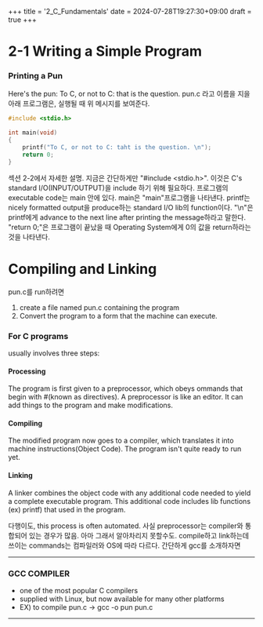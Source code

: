 +++
title = '2_C_Fundamentals'
date = 2024-07-28T19:27:30+09:00
draft = true
+++
# 2-1 Writing a Simple Program
### Printing a Pun
Here's the pun: To C, or not to C: that is the question.
pun.c 라고 이름을 지을 아래 프로그램은, 실행될 때 위 메시지를 보여준다.
```C
#include <stdio.h>

int main(void)
{
	printf("To C, or not to C: taht is the question. \n");
	return 0;
}
```
섹션 2-2에서 자세한 설명. 지금은 간단하게만
"#include <stdio.h>". 이것은 C's standard I/O(INPUT/OUTPUT)을 include 하기 위해 필요하다.
프로그램의 executable code는 main 안에 있다. main은 "main"프로그램을 나타낸다.
printf는 nicely formatted output을 produce하는 standard I/O lib의 function이다. "\n"은 printf에게 advance to the next line after printing the message하라고 말한다.
"return 0;"은 프로그램이 끝났을 때 Operating System에게 0의 값을 return하라는 것을 나타낸다.

# Compiling and Linking
pun.c를 run하려면
1. create a file named pun.c containing the program
2. Convert the program to a form that the machine can execute.
### For C programs
usually involves three steps:
#### Processing
The program is first given to a preprocessor, which obeys ommands that begin with #(known as directives). A preprocessor is like an editor. It can add things to the program and make modifications.
#### Compiling
The modified program now goes to a compiler, which translates it into machine instructions(Object Code). The program isn't quite ready to run yet.
#### Linking
A linker combines the object code with any additional code needed to yield a complete executable program. This additional code includes lib functions (ex) printf) that used in the program.

다행이도, this process is often automated. 사실 preprocessor는 compiler와 통합되어 있는 경우가 많음. 아마 그래서 알아차리지 못할수도. compile하고 link하는데 쓰이는 commands는 컴파일러와 OS에 따라 다르다. 간단하게 gcc를 소개하자면

------------------------------
### GCC COMPILER
- one of the most popular C compilers
- supplied with Linux, but now available for many other platforms
- EX) to compile pun.c -> gcc -o pun pun.c
----------------------------------
